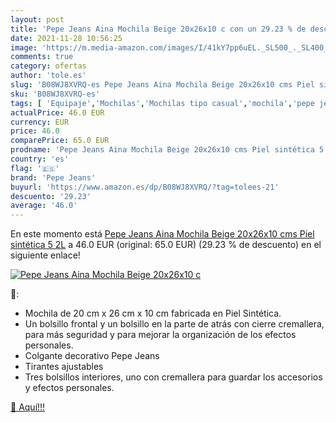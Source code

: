 ```yaml
---
layout: post
title: 'Pepe Jeans Aina Mochila Beige 20x26x10 c con un 29.23 % de descuento'
date: 2021-11-28 10:56:25
image: 'https://m.media-amazon.com/images/I/41kY7pp6uEL._SL500_._SL400_.jpg'
comments: true
category: ofertas
author: 'tole.es'
slug: 'B08WJ8XVRQ-es Pepe Jeans Aina Mochila Beige 20x26x10 cms Piel sintética...'
sku: 'B08WJ8XVRQ-es'
tags: [ 'Equipaje','Mochilas','Mochilas tipo casual','mochila','pepe jeans', ]
actualPrice: 46.0 EUR
currency: EUR
price: 46.0
comparePrice: 65.0 EUR
prodname: 'Pepe Jeans Aina Mochila Beige 20x26x10 cms Piel sintética 5 2L'
country: 'es'
flag: '🇪🇸'
brand: 'Pepe Jeans'
buyurl: 'https://www.amazon.es/dp/B08WJ8XVRQ/?tag=tolees-21'
descuento: '29.23'
average: '46.0'
---
```


En este momento está [Pepe Jeans Aina Mochila Beige 20x26x10 cms Piel sintética 5 2L](https://www.amazon.es/dp/B08WJ8XVRQ/?tag=tolees-21) a 46.0 EUR (original: 65.0 EUR) (29.23 %  de descuento) en el siguiente enlace!

[![Pepe Jeans Aina Mochila Beige 20x26x10 c](https://m.media-amazon.com/images/I/41kY7pp6uEL._SL500_._SL400_.jpg)](https://www.amazon.es/dp/B08WJ8XVRQ/?tag=tolees-21)

🔎:

- Mochila de 20 cm x 26 cm x 10 cm fabricada en Piel Sintética.
- Un bolsillo frontal y un bolsillo en la parte de atrás con cierre cremallera, para más seguridad y para mejorar la organización de los efectos personales.
- Colgante decorativo Pepe Jeans
- Tirantes ajustables
- Tres bolsillos interiores, uno con cremallera para guardar los accesorios y efectos personales.

[🛒 Aquí!!!](https://www.amazon.es/dp/B08WJ8XVRQ/?tag=tolees-21)
